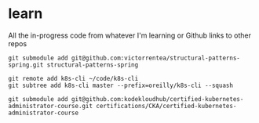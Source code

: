 # learn
All the in-progress code from whatever I'm learning or Github links to other repos

```
git submodule add git@github.com:victorrentea/structural-patterns-spring.git structural-patterns-spring
```

```
git remote add k8s-cli ~/code/k8s-cli 
git subtree add k8s-cli master --prefix=oreilly/k8s-cli --squash
```

```
git submodule add git@github.com:kodekloudhub/certified-kubernetes-administrator-course.git certifications/CKA/certified-kubernetes-administrator-course
```
